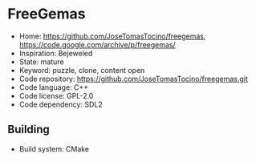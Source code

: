 # FreeGemas

- Home: https://github.com/JoseTomasTocino/freegemas, https://code.google.com/archive/p/freegemas/
- Inspiration: Bejeweled
- State: mature
- Keyword: puzzle, clone, content open
- Code repository: https://github.com/JoseTomasTocino/freegemas.git
- Code language: C++
- Code license: GPL-2.0
- Code dependency: SDL2

## Building

- Build system: CMake
